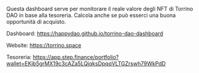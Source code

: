 Questa dashboard serve per monitorare il reale valore degli NFT di Torrino DAO in base alla tesoreria.
Calcola anche se può esserci una buona opportunità di acquisto.

Dashboard: https://happydao.github.io/torrino-dao-dashboard

Website: 
https://torrino.space

Tesoreria:
https://app.step.finance/portfolio?wallet=EKjb5grMX19c3cAZa5LQjqksDpqqVLTGZrswh79WkPdD
